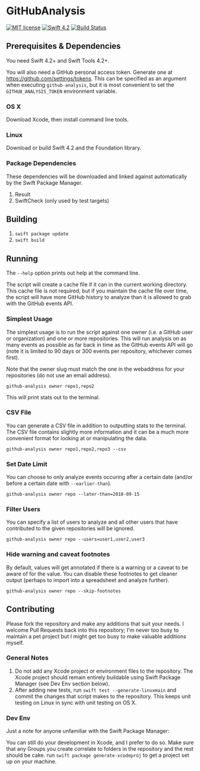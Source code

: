 # GitHubAnalysis

[![MIT license](http://img.shields.io/badge/license-MIT-lightgrey.svg)](http://opensource.org/licenses/MIT) [![Swift 4.2](http://img.shields.io/badge/Swift-4.2-blue.svg)](https://swift.org) [![Build Status](https://app.bitrise.io/app/63709d66684c9cf8/status.svg?token=UlFvp2pSDajsPtGI7rVroA&branch=master)](https://app.bitrise.io/app/63709d66684c9cf8)

## Prerequisites & Dependencies
You need Swift 4.2+ and Swift Tools 4.2+.

You will also need a GitHub personal access token. Generate one at https://github.com/settings/tokens. This can be specified as an argument when executing `github-analysis`, but it is most convenient to set the `GITHUB_ANALYSIS_TOKEN` environment variable.

### OS X
Download Xcode, then install command line tools.

### Linux
Download or build Swift 4.2 and the Foundation library.

### Package Dependencies
These dependencies will be downloaded and linked against automatically by the Swift Package Manager.

1. Result
2. SwiftCheck (only used by test targets)

## Building
1. `swift package update`
2. `swift build`

## Running
The `--help` option prints out help at the command line.

The script will create a cache file if it can in the current working directory. This cache file is not required, but if you maintain the cache file over time, the script will have more GitHub history to analyze than it is allowed to grab with the GitHub events API.

### Simplest Usage
The simplest usage is to run the script against one owner (i.e. a GitHub user or organization) and one or more repositories. This will run analysis on as many events as possible as far back in time as the GitHub events API will go (note it is limited to 90 days or 300 events per repository, whichever comes first).

Note that the owner slug must match the one in the webaddress for your repositories (do not use an email address).

`github-analysis owner repo1,repo2`

This will print stats out to the terminal.

### CSV File
You can generate a CSV file in addition to outputting stats to the terminal. The CSV file contains slightly more information and it can be a much more convenient format for looking at or manipulating the data.

`github-analysis owner repo1,repo2,repo3 --csv`

### Set Date Limit
You can choose to only analyze events occuring after a certain date (and/or before a certain date with `--earlier-than`).

`github-analysis owner repo --later-than=2018-09-15`

### Filter Users
You can specify a list of users to analyze and all other users that have contributed to the given repositories will be ignored.

`github-analysis owner repo --users=user1,user2,user3`

### Hide warning and caveat footnotes
By default, values will get annotated if there is a warning or a caveat to be aware of for the value. You can disable these footnotes to get cleaner output (perhaps to import into a spreadsheet and analyze further).

`github-analysis owner repo --skip-footnotes`

## Contributing
Please fork the repository and make any additions that suit your needs. I welcome Pull Requests back into this repository; I'm never too busy to maintain a pet project but I might get too busy to make valuable additions myself.

### General Notes
1. Do not add any Xcode project or environment files to the repository. The Xcode project should remain entirely buildable using Swift Package Manager (see Dev Env section below).
2. After adding new tests, run `swift test --generate-linuxmain` and commit the changes that script makes to the repository. This keeps unit testing on Linux in sync with unit testing on OS X.

### Dev Env
Just a note for anyone unfamiliar with the Swift Package Manager:

You can still do your development in Xcode, and I prefer to do so. Make sure that any Groups you create correlate to folders in the repository and the rest should be cake.
run `swift package generate-xcodeproj` to get a project set up on your machine.
